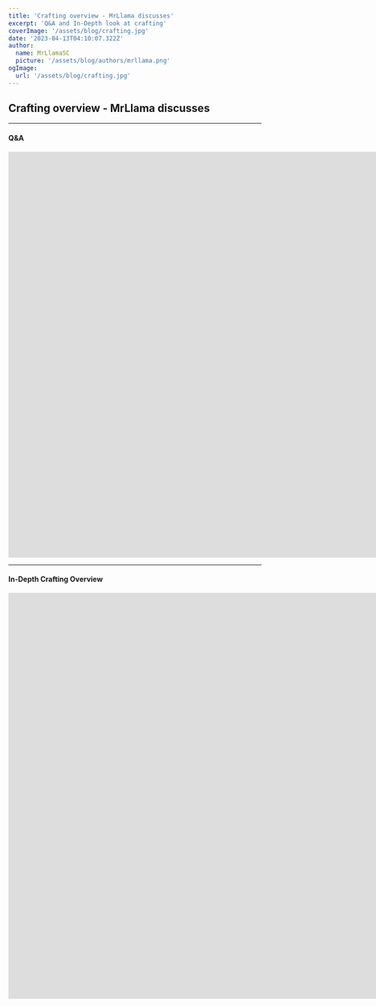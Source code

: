 ```yaml
---
title: 'Crafting overview - MrLlama discusses'
excerpt: 'Q&A and In-Depth look at crafting'
coverImage: '/assets/blog/crafting.jpg'
date: '2023-04-13T04:10:07.322Z'
author:
  name: MrLlamaSC
  picture: '/assets/blog/authors/mrllama.png'
ogImage:
  url: '/assets/blog/crafting.jpg'
---
```


## Crafting overview - MrLlama discusses

---

#### Q&A
<center>
<iframe width="1920" height="807" src="https://www.youtube.com/embed/1NR6JcDghGA" title="LlamaRPG LIVE Q&amp;A (Recording)" frameborder="0" allow="accelerometer; autoplay; clipboard-write; encrypted-media; gyroscope; picture-in-picture; web-share" allowfullscreen></iframe>
</center>

---

#### In-Depth Crafting Overview
<center>
<iframe width="1920" height="807" src="https://www.youtube.com/embed/Hho_LCPSNA0" title="LlamaRPG In-Depth CRAFTING Overview" frameborder="0" allow="accelerometer; autoplay; clipboard-write; encrypted-media; gyroscope; picture-in-picture; web-share" allowfullscreen></iframe>
</center>